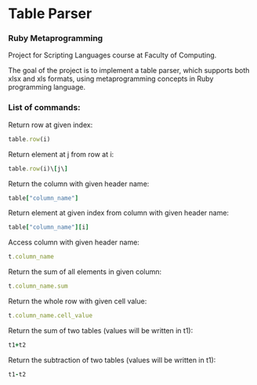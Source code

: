# Table Parser
### Ruby Metaprogramming

Project for Scripting Languages course at Faculty of Computing.

The goal of the project is to implement a table parser, which supports both xlsx and xls formats, using metaprogramming concepts in Ruby programming language.

### List of commands:
Return row at given index:
```ruby
table.row(i)
```
Return element at j from row at i:
```ruby
table.row(i)\[j\]
```
Return the column with given header name:
```ruby
table["column_name"]
```
Return element at given index from column with given header name:
```ruby
table["column_name"][i]
```
Access column with given header name:
```ruby
t.column_name
```
Return the sum of all elements in given column:
```ruby
t.column_name.sum
```
Return the whole row with given cell value:
```ruby
t.column_name.cell_value
```
Return the sum of two tables (values will be written in t1):
```ruby
t1+t2
```
Return the subtraction of two tables (values will be written in t1):
```ruby
t1-t2
```